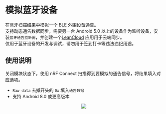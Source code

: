 # 模拟蓝牙设备
在蓝牙扫描结果中模拟一个 BLE 外围设备通告。  
支持动态通告数据同步，需要另一台 Android 5.0 以上的设备作为监听设备，安装`蓝牙通告监听器`，并创建一个[LeanCloud](https://www.leancloud.cn/) 应用用于云端同步。  
仅用于蓝牙设备的开发与调试，请勿用于签到打卡等违法违纪用途。
## 使用说明
关闭模块状态下，使用 nRF Connect 扫描得到要模拟的通告信号，将结果填入对应选项。
* `Raw data` 去掉开头的 `0x` 填入`通告数据`
* 支持 Android 8.0 或更高版本

<p align="center">
  <img src="https://raw.githubusercontent.com/Xposed-Modules-Repo/com.ztc1997.mockbluetoothdevice/master/img/howto.jpg"/>
</p>
